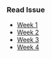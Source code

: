 ### Read Issue

- [Week 1](/2022/Mar/week-1.md)
- [Week 2](/2022/Mar/week-2.md)
- [Week 3](/2022/Mar/week-3.md)
- [Week 4](/2022/Mar/week-4.md)

